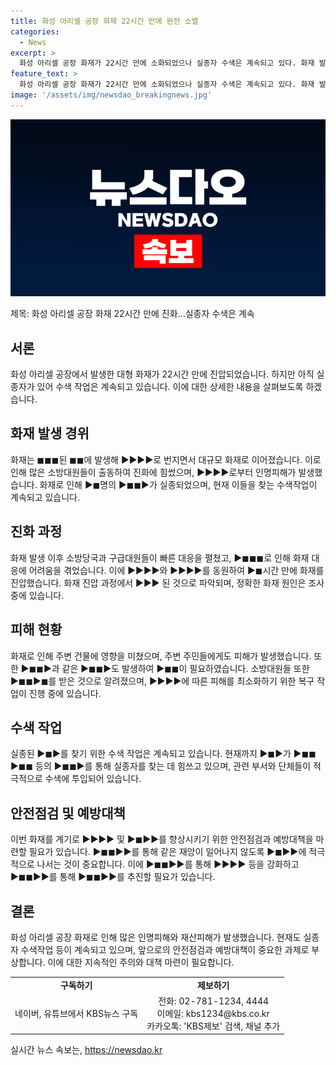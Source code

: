 ```yaml
---
title: 화성 아리셀 공장 화재 22시간 만에 완전 소멸
categories:
  - News
excerpt: >
  화성 아리셀 공장 화재가 22시간 만에 소화되었으나 실종자 수색은 계속되고 있다. 화재 발생 이후 소방당국과 구조대가 현장에서 험난한 화재 속에서 실종자를 수색하고 있다. 해당 사태로 인해 공장 내 손상이 심각한 것으로 보이며, 정확한 피해 규모는 아직 파악되지 않았다. 사고 원인과 추가 소식은 계속해서 업데이트될 예정이다. (출처: 공동취재단)
feature_text: >
  화성 아리셀 공장 화재가 22시간 만에 소화되었으나 실종자 수색은 계속되고 있다. 화재 발생 이후 소방당국과 구조대가 현장에서 험난한 화재 속에서 실종자를 수색하고 있다. 해당 사태로 인해 공장 내 손상이 심각한 것으로 보이며, 정확한 피해 규모는 아직 파악되지 않았다. 사고 원인과 추가 소식은 계속해서 업데이트될 예정이다. (출처: 공동취재단)
image: '/assets/img/newsdao_breakingnews.jpg'
---
```


<p><img src="/assets/img/newsdao_breakingnews.jpg" alt="implanttips 속보" /></p>

<p>제목: 화성 아리셀 공장 화재 22시간 만에 진화...실종자 수색은 계속</p>

<h2 data-ke-size="size26">서론</h2>

<p data-ke-size="size16">화성 아리셀 공장에서 발생한 대형 화재가 22시간 만에 진압되었습니다. 하지만 아직 실종자가 있어 수색 작업은 계속되고 있습니다. 이에 대한 상세한 내용을 살펴보도록 하겠습니다.</p>

<h2 data-ke-size="size26">화재 발생 경위</h2>

<p data-ke-size="size16">화재는 ◼︎◼︎◼︎된 ◼︎◼︎에 발생해 ▶︎▶︎▶︎▶︎로 번지면서 대규모 화재로 이어졌습니다. 이로 인해 많은 소방대원들이 출동하여 진화에 힘썼으며, ▶︎▶︎▶︎▶︎로부터 인명피해가 발생했습니다. 화재로 인해 ▶︎◼︎명의 ▶︎◼︎◼︎▶︎가 실종되었으며, 현재 이들을 찾는 수색작업이 계속되고 있습니다.</p>

<h2 data-ke-size="size26">진화 과정</h2>

<p data-ke-size="size16">화재 발생 이후 소방당국과 구급대원들이 빠른 대응을 펼쳤고, ▶︎◼︎◼︎◼︎로 인해 화재 대응에 어려움을 겪었습니다. 이에 ▶︎▶︎▶︎▶︎와 ▶︎▶︎▶︎▶︎를 동원하여 ▶︎◼︎시간 만에 화재를 진압했습니다. 화재 진압 과정에서 ▶︎▶︎▶︎ 된 것으로 파악되며, 정확한 화재 원인은 조사 중에 있습니다.</p>

<h2 data-ke-size="size26">피해 현황</h2>

<p data-ke-size="size16">화재로 인해 주변 건물에 영향을 미쳤으며, 주변 주민들에게도 피해가 발생했습니다. 또한 ▶︎◼︎◼︎▶︎과 같은 ▶︎◼︎◼︎▶︎도 발생하여 ▶︎◼︎◼︎이 필요하였습니다. 소방대원들 또한 ▶︎◼︎◼︎▶︎◼︎를 받은 것으로 알려졌으며, ▶︎▶︎▶︎▶︎에 따른 피해를 최소화하기 위한 복구 작업이 진행 중에 있습니다.</p>

<h2 data-ke-size="size26">수색 작업</h2>

<p data-ke-size="size16">실종된 ▶︎◼︎▶︎를 찾기 위한 수색 작업은 계속되고 있습니다. 현재까지 ▶︎◼︎▶︎가 ▶︎◼︎◼︎ ▶︎◼︎◼︎ 등의 ▶︎◼︎◼︎▶︎를 통해 실종자를 찾는 데 힘쓰고 있으며, 관련 부서와 단체들이 적극적으로 수색에 투입되어 있습니다.</p>

<h2 data-ke-size="size26">안전점검 및 예방대책</h2>

<p data-ke-size="size16">이번 화재를 계기로 ▶︎▶︎▶︎▶︎ 및 ▶︎◼︎▶︎▶︎를 향상시키기 위한 안전점검과 예방대책을 마련할 필요가 있습니다. ▶︎◼︎◼︎▶︎▶︎를 통해 같은 재앙이 일어나지 않도록 ▶︎◼︎▶︎▶︎에 적극적으로 나서는 것이 중요합니다. 이에 ▶︎◼︎◼︎▶︎▶︎를 통해 ▶︎▶︎▶︎▶︎ 등을 강화하고 ▶︎◼︎◼︎▶︎▶︎를 통해 ▶︎◼︎◼︎▶︎▶︎를 추진할 필요가 있습니다.</p>

<h2 data-ke-size="size26">결론</h2>

<p data-ke-size="size16">화성 아리셀 공장 화재로 인해 많은 인명피해와 재산피해가 발생했습니다. 현재도 실종자 수색작업 등이 계속되고 있으며, 앞으로의 안전점검과 예방대책이 중요한 과제로 부상합니다. 이에 대한 지속적인 주의와 대책 마련이 필요합니다.</p>

<table>
  <tbody>
    <tr>
      <td style="text-align: center; height: 17px;"><b>구독하기</b></td>
      <td style="text-align: center; height: 17px;"><b>제보하기</b></td>
    </tr>
    <tr>
      <td style="text-align: center; height: 17px;">네이버, 유튜브에서 KBS뉴스 구독</td>
      <td style="text-align: center; height: 17px;">전화: 02-781-1234, 4444<br>이메일: kbs1234@kbs.co.kr<br>카카오톡: 'KBS제보' 검색, 채널 추가</td>
    </tr>
  </tbody>
</table>
실시간 뉴스 속보는, <a href="https://newsdao.kr" rel="dofollow">https://newsdao.kr</a>


